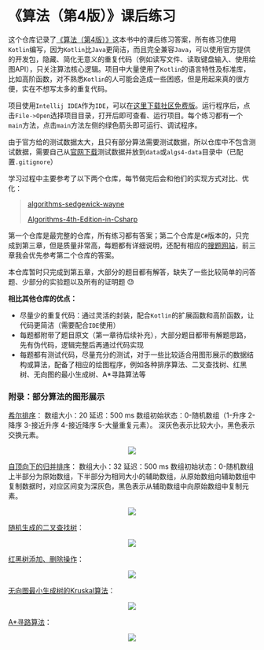 # 《算法（第4版）》课后练习 


这个仓库记录了[《算法（第4版）》](https://book.douban.com/subject/19952400/)这本书中的课后练习答案，所有练习使用`Kotlin`编写，因为`Kotlin`比`Java`更简洁，而且完全兼容`Java`，可以使用官方提供的开发包，隐藏、简化无意义的重复代码（例如读写文件、读取键盘输入、使用绘图API），只关注算法核心逻辑。项目中大量使用了`Kotlin`的语言特性及标准库，比如高阶函数，对不熟悉`Kotlin`的人可能会造成一些困惑，但是用起来真的很方便，实在不想写太多的重复代码。

项目使用`Intellij IDEA`作为`IDE`，可以在[这里下载社区免费版](https://www.jetbrains.com/idea/download/)。运行程序后，点击`File->Open`选择项目目录，打开后即可查看、运行项目。每个练习都有一个`main`方法，点击`main`方法左侧的绿色箭头即可运行、调试程序。

由于官方给的测试数据太大，且只有部分算法需要测试数据，所以仓库中不包含测试数据，需要自己从[官网下载](https://algs4.cs.princeton.edu/code/algs4-data.zip)测试数据并放到`data`或`algs4-data`目录中（已配置`.gitignore`）

学习过程中主要参考了以下两个仓库，每节做完后会和他们的实现方式对比、优化：

> [algorithms-sedgewick-wayne](https://github.com/reneargento/algorithms-sedgewick-wayne)
>
> [Algorithms-4th-Edition-in-Csharp](https://github.com/ikesnowy/Algorithms-4th-Edition-in-Csharp)

第一个仓库是最完整的仓库，所有练习都有答案；第二个仓库是`C#`版本的，只完成到第三章，但是质量非常高，每题都有详细说明，还配有相应的[搜题网站](https://alg4.ikesnowy.com/)，前三章我会优先参考第二个仓库的答案。

本仓库暂时只完成到第五章，大部分的题目都有解答，缺失了一些比较简单的问答题、少部分的实验题以及所有的证明题 :sweat:

**相比其他仓库的优点：**

* 尽量少的重复代码：通过灵活的封装，配合`Kotlin`的扩展函数和高阶函数，让代码更简洁（需要配合`IDE`使用）
* 每题都附带了题目原文（第一章待后续补充），大部分题目都带有解题思路，先有伪代码，逻辑完整后再通过代码实现
* 每题都有测试代码，尽量充分的测试，对于一些比较适合用图形展示的数据结构或算法，配备了相应的绘图程序，例如各种排序算法、二叉查找树、红黑树、无向图的最小生成树、A*寻路算法等

### 附录：部分算法的图形展示

[希尔排序](./src/chapter2/section1/ShellSort.kt)：
数组大小：20  延迟：500 ms  数组初始状态：0-随机数组（1-升序 2-降序 3-接近升序 4-接近降序 5-大量重复元素）。
深灰色表示比较大小，黑色表示交换元素。

<div align=center>
<img src="./image/ShellSort.gif" />
</div>



[自顶向下的归并排序](./src/chapter2/section2/TopDownMergeSort.kt)：
数组大小：32  延迟：500 ms  数组初始状态：0-随机数组
上半部分为原始数组，下半部分为相同大小的辅助数组，从原始数组向辅助数组中复制数据时，对应区间变为深灰色，黑色表示从辅助数组中向原始数组中复制元素。

<div align=center>
<img src="./image/TopDownMergeSort.gif" />
</div>


[随机生成的二叉查找树](./src/chapter3/section2/BSTGraphics.kt)：

<div align=center>
<img src="./image/BinarySearchTree.png" />
</div>


[红黑树添加、删除操作](./src/chapter3/section3/ShowChangeProcessRedBlackBST.kt)：

<div align=center>
<img src="./image/RedBlackBST.gif" />
</div>



[无向图最小生成树的Kruskal算法](./src/chapter4/section3/KruskalMST.kt)：

<div align=center>
<img src="./image/KruskalMST.gif" />
</div>



[A\*寻路算法](./src/chapter2/section5/ex32_AStartPathFind.kt)：

<div align=center>
<img src="./image/AStartPathFind.gif" />
</div>
